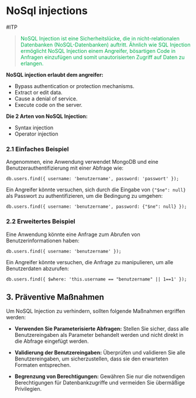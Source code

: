 # NoSql injections
#ITP 

><span style="color:#00b050">NoSQL Injection ist eine Sicherheitslücke, die in nicht-relationalen Datenbanken (NoSQL-Datenbanken) auftritt. Ähnlich wie SQL Injection ermöglicht NoSQL Injection einem Angreifer, bösartigen Code in Anfragen einzufügen und somit unautorisierten Zugriff auf Daten zu erlangen.</span>

**NoSQL injection erlaubt dem angreifer:**
- Bypass authentication or protection mechanisms.
- Extract or edit data.
- Cause a denial of service.
- Execute code on the server.

**Die 2 Arten von NoSQL Injection:**
- Syntax injection
- Operator injection

### 2.1 Einfaches Beispiel

Angenommen, eine Anwendung verwendet MongoDB und eine Benutzerauthentifizierung mit einer Abfrage wie:

`db.users.find({ username: 'benutzername', password: 'passwort' });`

Ein Angreifer könnte versuchen, sich durch die Eingabe von `{"$ne": null}` als Passwort zu authentifizieren, um die Bedingung zu umgehen:

`db.users.find({ username: 'benutzername', password: {"$ne": null} });`

### 2.2 Erweitertes Beispiel

Eine Anwendung könnte eine Anfrage zum Abrufen von Benutzerinformationen haben:

`db.users.find({ username: 'benutzername' });`

Ein Angreifer könnte versuchen, die Anfrage zu manipulieren, um alle Benutzerdaten abzurufen:

`db.users.find({ $where: 'this.username == "benutzername" || 1==1' });`

## 3. Präventive Maßnahmen

Um NoSQL Injection zu verhindern, sollten folgende Maßnahmen ergriffen werden:

- **Verwenden Sie Parameterisierte Abfragen:** Stellen Sie sicher, dass alle Benutzereingaben als Parameter behandelt werden und nicht direkt in die Abfrage eingefügt werden.
    
- **Validierung der Benutzereingaben:** Überprüfen und validieren Sie alle Benutzereingaben, um sicherzustellen, dass sie den erwarteten Formaten entsprechen.
    
- **Begrenzung von Berechtigungen:** Gewähren Sie nur die notwendigen Berechtigungen für Datenbankzugriffe und vermeiden Sie übermäßige Privilegien.

